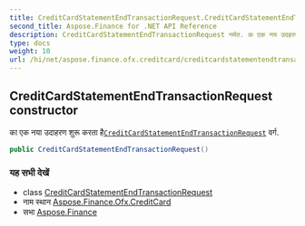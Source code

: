 ```yaml
---
title: CreditCardStatementEndTransactionRequest.CreditCardStatementEndTransactionRequest
second_title: Aspose.Finance for .NET API Reference
description: CreditCardStatementEndTransactionRequest नर्मत. क एक नय उदहरण शुरू करत हैCreditCardStatementEndTransactionRequest वर्ग.
type: docs
weight: 10
url: /hi/net/aspose.finance.ofx.creditcard/creditcardstatementendtransactionrequest/creditcardstatementendtransactionrequest/
---
```

## CreditCardStatementEndTransactionRequest constructor

का एक नया उदाहरण शुरू करता है[`CreditCardStatementEndTransactionRequest`](../) वर्ग.

```csharp
public CreditCardStatementEndTransactionRequest()
```

### यह सभी देखें

* class [CreditCardStatementEndTransactionRequest](../)
* नाम स्थान [Aspose.Finance.Ofx.CreditCard](../../creditcardstatementendtransactionrequest/)
* सभा [Aspose.Finance](../../../)


